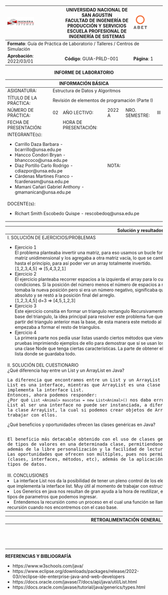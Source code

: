 <div align="center">
<table>
    <theader>
        <tr>
            <td><img src="https://github.com/rescobedoq/pw2/blob/main/epis.png?raw=true" alt="EPIS" style="width:50%; height:auto"/></td>
            <th>
                <span style="font-weight:bold;">UNIVERSIDAD NACIONAL DE SAN AGUSTIN</span><br />
                <span style="font-weight:bold;">FACULTAD DE INGENIERÍA DE PRODUCCIÓN Y SERVICIOS</span><br />
                <span style="font-weight:bold;">ESCUELA PROFESIONAL DE INGENIERÍA DE SISTEMAS</span>
            </th>
            <td><img src="https://github.com/rescobedoq/pw2/blob/main/abet.png?raw=true" alt="ABET" style="width:50%; height:auto"/></td>
        </tr>
    </theader>
    <tbody>
        <tr><td colspan="3"><span style="font-weight:bold;">Formato</span>: Guía de Práctica de Laboratorio / Talleres / Centros de Simulación</td></tr>
        <tr><td><span style="font-weight:bold;">Aprobación</span>:  2022/03/01</td><td><span style="font-weight:bold;">Código</span>: GUIA-PRLD-001</td><td><span style="font-weight:bold;">Página</span>: 1</td></tr>
    </tbody>
</table>
</div>

<div align="center">
<span style="font-weight:bold;">INFORME DE LABORATORIO</span><br />

<table>
<theader>
<tr><th colspan="6">INFORMACIÓN BÁSICA</th></tr>
</theader>
<tbody>
<tr><td>ASIGNATURA:</td><td colspan="5">Estructura de Datos y Algoritmos</td></tr>
<tr><td>TÍTULO DE LA PRÁCTICA:</td><td colspan="5">Revisión de elementos de programación (Parte I)</td></tr>
<tr>
<td>NÚMERO DE PRÁCTICA:</td><td>02</td><td>AÑO LECTIVO:</td><td>2022 A</td><td>NRO. SEMESTRE:</td><td>III</td>
</tr>
<tr>
<td>FECHA DE PRESENTACIÓN:</td><td></td><td>HORA DE PRESENTACIÓN:</td><td colspan="3"></td>
</tr>
<tr><td colspan="3">INTEGRANTE(s):
<ul>
<li>Carrillo Daza Barbara - bcarrillo@unsa.edu.pe</li>
<li>Hancco Condori Bryan - bhanccoco@unsa.edu.pe</li>
<li>Diaz Portillo Carlo Rodrigo - cdiazpor@unsa.edu.pe</li>
<li>Cárdenas Martines Franco - fcardenasm@unsa.edu.pe</li>
<li>Mamani Cañari Gabriel Anthony - gmamanican@unsa.edu.pe</li>
</ul>
</td>
<td>NOTA:</td><td colspan="2"></td>
</<tr>
<tr><td colspan="6">DOCENTE(s):
<ul>
<li>Richart Smith Escobedo Quispe - rescobedoq@unsa.edu.pe</li>
</ul>
</td>
</<tr>
</tbody>
</table>

<table>
<theader>
<tr><th>Solución y resultados</th></tr>
</theader>
<tbody>
<tr><td>I. SOLUCIÓN DE EJERCICIOS/PROBLEMAS<br>
  <ul>
    <li>Ejercicio 1</li>
        El problema planteaba invertir una matriz, para eso usamos un bucle for, el cual recorría
        iterativamente los elementos de la matriz unidimensional y los agregaba a otra matriz vacía,
        lo que se cambió,es que la iteración iba desde el final del array hasta el principio, para
        así poder ver un array totalmente invertido. <br>
        [1,2,3,4,5] => [5,4,3,2,1]
    <li>Ejercicio 2</li>
        El ejercicio planteaba recorrer espacios a la izquierda el array para lo cual, se usó también
        una iteración pero con condiciones. Si la posición del número menos el número de espacios a 
        recorrer era mayor igual a 0, no habìa problema y tomaba la nueva posición pero si era un 
        número negativo, significaba que iría al fondo del array, por eso se usó el valor absoluto 
        y se restó a la posición final del arreglo. <br>
        [1,2,3,4,5] d=3 => [4,5,1,2,3]
    <li>Ejercicio 3</li>
        Este ejercicio consitia en formar un triangulo rectangulo Recursivamente con "*" ,considerando 
        como parametro unico la base del triangulo, la idea principal para resolver este problema fue 
        que basicamente cualquier triangulo se puede formar a partir del triangulo anterior mas la base,
        de esta manera este metodo al llamarse a si mismo llegaba al caso base * , y empezaba a formar 
        el resto de triangulos.
    <li>Ejercicio 4</li>
        La primera parte nos pedía usar listas usando ciertos métodos que vienen por defecto en ellas.
        Se realizaron algunas pruebas imprimiendo ejemplos de ello para demostrar que sí se usan los métodos.
        La segunda parte ejercicio nos pedía crear una clase Node que tenga ciertas caracteristicas. La 
        parte de obtener el root y la parte del next se usaron los índices de la lista donde se guardaba todo.
    </ul>
    </td></tr>
<tr><td>II. SOLUCIÓN DEL CUESTIONARIO<br>
    ¿Qué diferencia hay entre un List y un ArrayList en Java?<br>
<pre>La diferencia que encontramos entre un List y un ArrayList es que
List es una interface, mientras que ArrayList es una clase la cual 
implementa la interface List.
Entonces, ahora podemos responder:
¿Por qué <code>List &ltAnimal&gt mascotas = new List&ltAnimal&gt()</code> nos daba error?
List al ser una interface no puede ser instanciada, a diferencia de
la clase ArrayList, la cual si podemos crear objetos de ArrayList y
trabajar con ellos.</pre>
    ¿Qué beneficios y oportunidades ofrecen las clases genéricas en Java?<br>
<pre>                                                                                         
El beneficio más detacable obtenido con el uso de clases genéricas se da con la libre parametrización
de tipos de valores en una determinada clase, permitiendonos operar con objetos de cualquier tipo,
además de la libre personalización y la facilidad de lectura e identificación código.
Las oportunidades que ofrecen son múltiples, pues nos permiten desarrollar código genérico
(clases, interfaces, métodos, etc), además de la aplicación de algoritmos que abarcan diferentes
tipos de datos.  </pre>
    </td></tr>
<tr><td>III. CONCLUSIONES<br>
    <li>La interface List nos da la posibilidad de tener un pleno control de los elementos que son insertados a una lista de una clase que implementa la interface list. Muy útil al momento de trabajar con estructuras de datos como podrían ser los arboles.</li>
<li>Los Generics en java nos resultan de gran ayuda a la hora de reutilizar, entender y operar en el código, gracias a los múltiples tipos de parametros que podemos ingresar.</li>
<li>Entendemos la recursión como un proceso en el cual una función se llama a sí misma y se vuelve a ejecutar, terminando la recursión cuando nos encontremos con el caso base.</li>
    </td></tr>
</tbody>
</table>

<table>
<theader>
<tr><th>RETROALIMENTACIÓN GENERAL
    </th></tr>
</theader>
<tbody>
<tr><td>
    <pre>                                                                                          </pre>
    <pre>                                                                                          </pre>
    </td></tr>
</tbody>
</table>
    
</div>    
<p><b>REFERENCIAS Y BIBLIOGRAFÍA</b></p>
<ul>
    <li>https://www.w3schools.com/java/</li>
    <li>https://www.eclipse.org/downloads/packages/release/2022-03/r/eclipse-ide-enterprise-java-and-web-developers</li>
    <li>https://docs.oracle.com/javase/7/docs/api/java/util/List.html</li>
    <li>https://docs.oracle.com/javase/tutorial/java/generics/types.html</li>
</ul>
